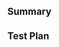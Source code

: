 <!--
  Thanks for submitting a pull request!
  We appreciate you spending the time to work on these changes. Please provide enough information so that others can review your pull request. The three fields below are mandatory.

  Before submitting a pull request, please make sure the following is done:

  1. Fork [the repository](https://github.com/wilmerterrero/charles-bot) and create your branch from `master`.
  2. Run `npm` in the repository root.
  3. If you've fixed a bug or added code that should be tested, add tests!
  4. Ensure the test suite passes (`npm test`). Tip: `npm test --watch TestName` is helpful in development.
  5. Run `npm test --prod` to test in the production environment. It supports the same options as `npm test`.
  6. If you need a debugger, run `npm debug-test --watch TestName`, open `chrome://inspect`, and press "Inspect".
  7. Format your code with [prettier](https://github.com/prettier/prettier) (`npm prettier`).
  8. Make sure your code lints (`npm lint`). Tip: `npm linc` to only check changed files.
  9. Run the [Flow](https://flowtype.org/) type checks (`npm flow`).
  10. If you haven't already, complete the CLA.

-->

## Summary

<!-- Explain the **motivation** for making this change. What existing problem does the pull request solve? -->

## Test Plan

<!-- Demonstrate the code is solid. Example: The exact commands you ran and their output, screenshots / videos if the pull request changes the user interface. -->